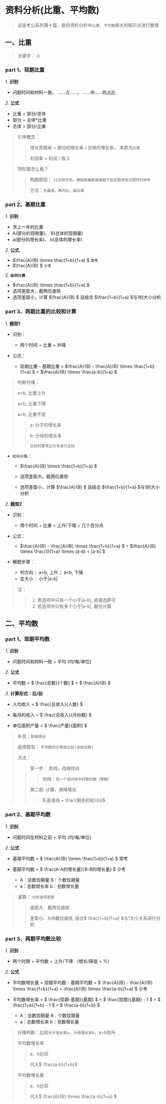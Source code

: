 
# 资料分析(比重、平均数)

>这是考公系列第十篇，是将资料分析中`比重`、`平均数`相关的知识点进行整理


## 一、比重

> 关键字： `占`

### part 1、现期比重

*1.*  **识别**

  * 问题时间和材料一致， ……占……， ……中……的占比

*2.*  **公式**

  * 比重 = 部分/总体
  * 部分 = 总体*比重
  * 总体 = 部分/比重

> 引申概念：
>
>> 增长贡献率 = 部分的增长率 / 总体的增长率， 本质为`比重`
>>
>> 利润率 = 利润 / 收入

> 饼形图怎么看？
>
>> 构图原则： 
>> `12点钟方向，根据表格数据或题干给定顺序依次顺时针排布`
>>
>> 方法：`先最值，再内比，最后算`

### part 2、基期比重

*1.*  **识别**

  * 求上一年的比重
  * A(部分的现期量)、 B(总体的现期量)
  * a(部分的增长率)、 b(总体的增长率)

*2.*  **公式**

  * $\frac{A}{B} \times \frac{1+b}{1+a} $  `常考`
  * $\frac{A}{B} $  `少考`

*2.*  **`如何计算`**

  * $\frac{A}{B} \times \frac{1+b}{1+a} $ 
  * 选项差距大，截两位直除
  * 选项差距小，计算 $\frac{A}{B} $ 且结合 $\frac{1+b}{1+a} $与1的大小分析

### part 3、两期比重的比较和计算

*1.*  **题型1**

  * 识别：

    * 两个时间 + 比重 + 升降

  * 公式：

    * 现期比重 - 基期比重 = $\frac{A}{B} - \frac{A}{B} \times \frac{1+b}{1+a} $ = $\frac{A}{B} \times \frac{a-b}{1+a} $

> 判断升降：
>
> a>b, 比重上升
>
> a<b, 比重下降
>
> a=b, 比重不变
>> a: 分子的增长率
>>
>> b: 分母的增长率
>>
>> `比较时需带正负号进行比较`

  * `如何计算`：

    * $\frac{A}{B} \times \frac{1+b}{1+a} $ 

    * 选项差距大，截两位直除
    * 选项差距小，计算 $\frac{A}{B} $ 且结合 $\frac{1+b}{1+a} $与1的大小分析

*2.*  **题型2**

  * 识别：

    * 两个时间 + 比重 + 上升/下降 + 几个百分点

  * 公式：

    * $\frac{A}{B} - \frac{A}{B} \times \frac{1+b}{1+a} $ = $\frac{A}{B} \times \frac{1}{1+a} \times (a-b) < |a-b| $

  * 解题步骤：

    * 判方向： a>b, 上升； a<b, 下降
    * 定大小： 小于|a-b|

> 注：
>> 1. 若选项中只有一个小于|a-b|, 直接选即可
>> 1. 若选项中只有多个小于|a-b|, 截位计算


## 二、平均数


### part 1、现期平均数

*1.*  **识别**

  * 问题时间和材料一致 + 平均 (均/每/单位)

*2.*  **公式**

  * 平均数 = $ \frac{总数}{个数} $ = $ \frac{A}{B} $

*3.*  **计算形式：后/前**

  * 人均收入 = $ \frac{总收入}{人数} $

  * 每月的收入 = $ \frac{总收入}{月份数} $

  * 单位面积产量 = $ \frac{产量}{面积} $

> 补充：`削峰填谷`
>
> 适用题型： `平均数的计算或比较(未给总数)`
>
> 方法：
>> 第一步： 划线，找峰找谷
>>> 划线：`找一个相对居中好算的数（整数）`
>> 
>> 第二部: 计算，用峰填谷
>>> $ 基准线 + \frac{剩余的和}{n}$

### part 2、基期平均数

*1.*  **识别**

  * 问题时间在材料之前 + 平均 (均/每/单位)

*2.*  **公式**

  * 基期平均数 = $ \frac{A}{B} \times \frac{1+b}{1+a} $ 常考

  * 基期平均数 = $ \frac{A-A的增长量}{B-B的增长量} $ 少考

    * A：总数现期量   B：个数现期量
    * a：总数增长率   b：总数增长量

> 速算： `分析选项差距`
>> 差距大、截两位直除
>>
>> 差距小、A/B截位直除, 结合$ \frac{1+b}{1+a} $与1大小关系进行分析 

### part 3、两期平均数比较

*1.*  **识别**

  * 两个时期 + 平均数 + 上升/下降 （增长/降低 + %）

*2.*  **公式**

  * 平均数增长量 = 现期平均数 - 基期平均数 = $ \frac{A}{B} - \frac{A}{B} \times \frac{1+b}{1+a} = \frac{A}{B} \times \frac{a-b}{1+a} $ 少考

  * 平均数增长率 = $ \frac{现期-基期}{基期} $ = $ \frac{现期}{基期} - 1 $ =  $ \frac{1+a}{1+b} - 1 $ = $ \frac{a-b}{1+b} $

    * A：总数现期量   B：个数现期量
    * a：总数增长率   b：总数增长量

> 升降判断：比较`分子增长率a`、`分母增长率b`，a>b则升
>
> 平均数增长率：
>> a、b比较
>>
>> 代入$ \frac{a-b}{1+b}$
>
> 平均数增长量：
>> a、b比较
>>
>> 代入$ \frac{A}{B} \times \frac{a-b}{1+a} $